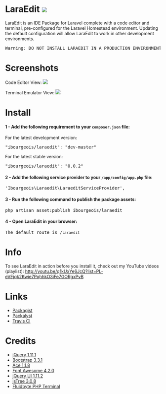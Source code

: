 LaraEdit <img src="https://travis-ci.org/iBourgeois/LaraEdit.svg?branch=master" />
===========

LaraEdit is an IDE Package for Laravel complete with a code editor and terminal, pre-configured for the Laravel Homestead environment. Updating the default configuration will allow LaraEdit to work in other development environments. 

<pre>Warning: DO NOT INSTALL LARAEDIT IN A PRODUCTION ENVIRONMENT. THIS IS FOR DEVELOPMENT ONLY! YOU'VE BEEN WARNED!</pre>


Screenshots
===========
Code Editor View:
<img src="https://github.com/iBourgeois/LaraEdit/blob/master/source/LaraEdit.png" />

Terminal Emulator View:
<img src="https://github.com/iBourgeois/LaraEdit/blob/master/source/LaraEdit2.png" />


Install
=======

#### 1 - Add the following requirement to your <code>composer.json</code> file:

For the latest development version:
<pre>"ibourgeois/laraedit": "dev-master"</pre>

For the latest stable version:
<pre>"ibourgeois/laraedit": "0.0.2"</pre>


#### 2 - Add the following service provider to your <code>/app/config/app.php</code> file:

<pre>'Ibourgeois\Laraedit\LaraeditServiceProvider',</pre>

#### 3 - Run the following command to publish the package assets:

<pre>php artisan asset:publish ibourgeois/laraedit</pre>

#### 4 - Open LaraEdit in your browser:
<pre>The default route is <code>/laraedit</code></pre>


Info
====
To see LaraEdit in action before you install it, check out my YouTube videos (playlist): http://youtu.be/q1kUxYe6JcQ?list=PL-eVEjqk2Kwie7PqhhkO3iFe7GORgxPvB


Links
=====
* <a href="https://packagist.org/packages/ibourgeois/laraedit">Packagist</a>
* <a href="http://packalyst.com/packages/package/ibourgeois/laraedit">Packalyst</a>
* <a href="https://travis-ci.org/iBourgeois/LaraEdit">Travis CI</a>


Credits
=========================

<ul>
  <li><a href="http://jquery.com/">jQuery 1.11.1</a></li>
  <li><a href="http://getbootstrap.com/">Bootstrap 3.3.1</a></li>
  <li><a href="http://ace.c9.io/">Ace 1.1.8</a></li>
  <li><a href="http://fortawesome.github.io/Font-Awesome/">Font Awesome 4.2.0</a></li>
  <li><a href="http://jqueryui.com/">jQuery UI 1.11.2</a></li>
  <li><a href="http://www.jstree.com/">jsTree 3.0.8</a></li>
  <li><a href="https://github.com/Fluidbyte/PHP-jQuery-Terminal-Emulator">Fluidbyte PHP Terminal</a></li>
</ul>
